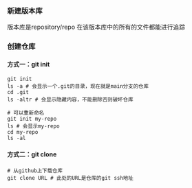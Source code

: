 ### 新建版本库

版本库是repository/repo
在该版本库中的所有的文件都能进行追踪

### 创建仓库

#### 方式一：git init

```git
git init
ls -a # 会显示一个.git的目录，现在就是main分支的仓库
cd .git
ls -altr # 会显示隐藏内容，不能删除否则破坏仓库

# 可以重新命名
git init my-repo
ls # 会显示my-repo
cd my-repo
ls -al
```
#### 方式二：git clone

```git
# 从github上下载仓库
git clone URL # 此处的URL是仓库的git ssh地址
```

